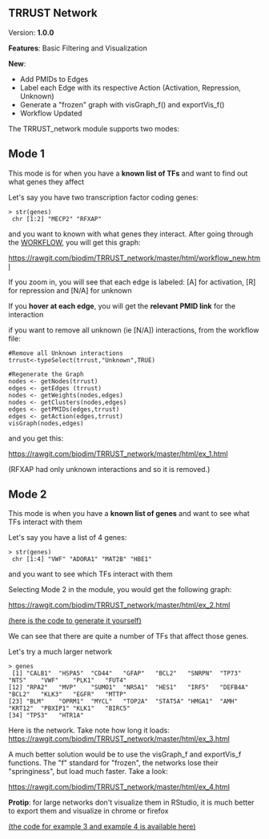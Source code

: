 ## TRRUST  Network

Version: **1.0.0**

**Features**: Basic Filtering and Visualization

**New**: 
 - Add PMIDs to Edges
 - Label each Edge with its respective Action (Activation, Repression, Unknown)
 - Generate a "frozen" graph with visGraph_f() and exportVis_f()
 - Workflow Updated
 
The TRRUST_network module supports two modes:
 
Mode 1
-------------
This mode is for when you have a **known list of TFs** and want to find out what genes they affect
 
Let's say you have two transcription factor coding genes:
 
```
> str(genes)
 chr [1:2] "MECP2" "RFXAP"
```



and you want to known with what genes they interact. After going through the [WORKFLOW](https://github.com/biodim/TRRUST_network/blob/master/workflow/TRRUST_workflow.R), you will get this graph:

https://rawgit.com/biodim/TRRUST_network/master/html/workflow_new.html

If you zoom in, you will see that each edge is labeled: [A] for activation, [R] for repression and [N/A] for unknown

If you **hover at each edge**, you will get the **relevant PMID link** for the interaction

if you want to remove all unknown (ie [N/A]) interactions, from the workflow file:

```
#Remove all Unknown interactions
trrust<-typeSelect(trrust,"Unknown",TRUE)

#Regenerate the Graph
nodes <- getNodes(trrust)
edges <- getEdges (trrust)
nodes <- getWeights(nodes,edges)
nodes <- getClusters(nodes,edges)
edges <- getPMIDs(edges,trrust)
edges <- getAction(edges,trrust)
visGraph(nodes,edges)
```

and you get this: 

https://rawgit.com/biodim/TRRUST_network/master/html/ex_1.html

(RFXAP had only unknown interactions and so it is removed.)

Mode 2
-------------
This mode is when you have a **known list of genes** and want to see what TFs interact with them

Let's say you have a list of 4 genes:

```
> str(genes)
 chr [1:4] "VWF" "ADORA1" "MAT2B" "HBE1"
```

and you want to see which TFs interact with them

Selecting Mode 2 in the module, you would get the following graph:

https://rawgit.com/biodim/TRRUST_network/master/html/ex_2.html

[(here is the code to generate it yourself) ](https://github.com/biodim/TRRUST_network/blob/master/workflow/ex_2.R)


We can see that there are quite a number of TFs that affect those genes. 

Let's try a much larger network

```
> genes
 [1] "CALB1"  "HSPA5"  "CD44"   "GFAP"   "BCL2"   "SNRPN"  "TP73"   "NTS"    "VWF"    "PLK1"   "FUT4"  
[12] "RPA2"   "MVP"    "SUMO1"  "NR5A1"  "HES1"   "IRF5"   "DEFB4A" "BCL2"   "KLK3"   "EGFR"   "MTTP"  
[23] "BLM"    "OPRM1"  "MYCL"   "TOP2A"  "STAT5A" "HMGA1"  "AMH"    "KRT12"  "PBXIP1" "KLK1"   "BIRC5" 
[34] "TP53"   "HTR1A" 
```

Here is the network. Take note how long it loads:
https://rawgit.com/biodim/TRRUST_network/master/html/ex_3.html

A much better solution would be to use the visGraph_f and exportVis_f functions. The "f" standard for "frozen", the networks lose their "springiness", but load much faster. Take a look:

https://rawgit.com/biodim/TRRUST_network/master/html/ex_4.html

**Protip**: for large networks don't visualize them in RStudio, it is much better to export them and visualize in chrome or firefox

[(the code for example 3 and example 4 is available here) ](https://github.com/biodim/TRRUST_network/blob/master/workflow/ex_3_and_4.R)


